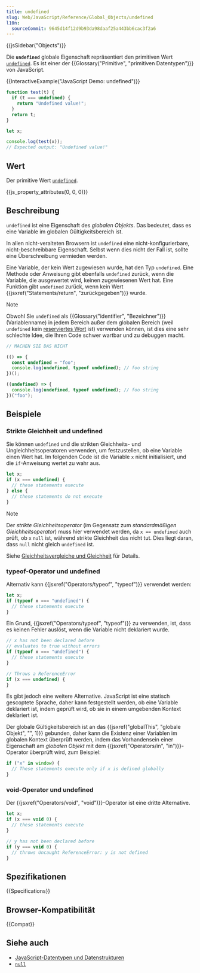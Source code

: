 ```yaml
---
title: undefined
slug: Web/JavaScript/Reference/Global_Objects/undefined
l10n:
  sourceCommit: 9645d14f12d9b93da98daaf25a443bb6cac3f2a6
---
```


{{jsSidebar("Objects")}}

Die **`undefined`** globale Eigenschaft repräsentiert den primitiven Wert [`undefined`](/de/docs/Web/JavaScript/Guide/Data_structures#undefined_type). Es ist einer der {{Glossary("Primitive", "primitiven Datentypen")}} von JavaScript.

{{InteractiveExample("JavaScript Demo: undefined")}}

```js interactive-example
function test(t) {
  if (t === undefined) {
    return "Undefined value!";
  }
  return t;
}

let x;

console.log(test(x));
// Expected output: "Undefined value!"
```

## Wert

Der primitive Wert [`undefined`](/de/docs/Web/JavaScript/Guide/Data_structures#undefined_type).

{{js_property_attributes(0, 0, 0)}}

## Beschreibung

`undefined` ist eine Eigenschaft des _globalen Objekts_. Das bedeutet, dass es eine Variable im globalen Gültigkeitsbereich ist.

In allen nicht-veralteten Browsern ist `undefined` eine nicht-konfigurierbare, nicht-beschreibbare Eigenschaft. Selbst wenn dies nicht der Fall ist, sollte eine Überschreibung vermieden werden.

Eine Variable, der kein Wert zugewiesen wurde, hat den Typ `undefined`. Eine Methode oder Anweisung gibt ebenfalls `undefined` zurück, wenn die Variable, die ausgewertet wird, keinen zugewiesenen Wert hat. Eine Funktion gibt `undefined` zurück, wenn kein Wert {{jsxref("Statements/return", "zurückgegeben")}} wurde.

> [!NOTE]
> Obwohl Sie `undefined` als {{Glossary("identifier", "Bezeichner")}} (Variablenname) in jedem Bereich außer dem globalen Bereich (weil `undefined` kein [reserviertes Wort](/de/docs/Web/JavaScript/Reference/Lexical_grammar#reserved_words) ist) verwenden können, ist dies eine sehr schlechte Idee, die Ihren Code schwer wartbar und zu debuggen macht.
>
> ```js example-bad
> // MACHEN SIE DAS NICHT
>
> (() => {
>   const undefined = "foo";
>   console.log(undefined, typeof undefined); // foo string
> })();
>
> ((undefined) => {
>   console.log(undefined, typeof undefined); // foo string
> })("foo");
> ```

## Beispiele

### Strikte Gleichheit und undefined

Sie können `undefined` und die strikten Gleichheits- und Ungleichheitsoperatoren verwenden, um festzustellen, ob eine Variable einen Wert hat. Im folgenden Code ist die Variable `x` nicht initialisiert, und die `if`-Anweisung wertet zu wahr aus.

```js
let x;
if (x === undefined) {
  // these statements execute
} else {
  // these statements do not execute
}
```

> [!NOTE]
> Der _strikte Gleichheitsoperator_ (im Gegensatz zum
> _standardmäßigen Gleichheitsoperator_) muss hier verwendet werden, da
> `x == undefined` auch prüft, ob `x` `null` ist,
> während strikte Gleichheit das nicht tut. Dies liegt daran, dass `null` nicht gleich
> `undefined` ist.
>
> Siehe [Gleichheitsvergleiche und Gleichheit](/de/docs/Web/JavaScript/Guide/Equality_comparisons_and_sameness) für Details.

### typeof-Operator und undefined

Alternativ kann {{jsxref("Operators/typeof", "typeof")}} verwendet werden:

```js
let x;
if (typeof x === "undefined") {
  // these statements execute
}
```

Ein Grund, {{jsxref("Operators/typeof", "typeof")}} zu verwenden, ist, dass es keinen
Fehler auslöst, wenn die Variable nicht deklariert wurde.

```js
// x has not been declared before
// evaluates to true without errors
if (typeof x === "undefined") {
  // these statements execute
}

// Throws a ReferenceError
if (x === undefined) {
}
```

Es gibt jedoch eine weitere Alternative. JavaScript ist eine statisch gescoptete Sprache, daher kann festgestellt werden, ob eine Variable deklariert ist, indem geprüft wird, ob sie in einem umgebenden Kontext deklariert ist.

Der globale Gültigkeitsbereich ist an das {{jsxref("globalThis", "globale Objekt", "", 1)}} gebunden, daher kann die Existenz einer Variablen im globalen Kontext überprüft werden, indem das Vorhandensein einer Eigenschaft am _globalen Objekt_ mit dem {{jsxref("Operators/in", "in")}}-Operator überprüft wird, zum Beispiel:

```js
if ("x" in window) {
  // These statements execute only if x is defined globally
}
```

### void-Operator und undefined

Der {{jsxref("Operators/void", "void")}}-Operator ist eine dritte Alternative.

```js
let x;
if (x === void 0) {
  // these statements execute
}

// y has not been declared before
if (y === void 0) {
  // throws Uncaught ReferenceError: y is not defined
}
```

## Spezifikationen

{{Specifications}}

## Browser-Kompatibilität

{{Compat}}

## Siehe auch

- [JavaScript-Datentypen und Datenstrukturen](/de/docs/Web/JavaScript/Guide/Data_structures)
- [`null`](/de/docs/Web/JavaScript/Reference/Operators/null)
